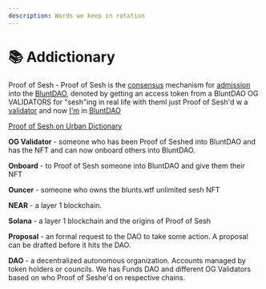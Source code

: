 ```yaml
---
description: Words we keep in rotation
---
```


# 📚 Addictionary

Proof of Sesh - Proof of Sesh is the [consensus](https://www.urbandictionary.com/define.php?term=consensus) mechanism for [admission](https://www.urbandictionary.com/define.php?term=admission) into the [BluntDAO](https://www.urbandictionary.com/define.php?term=BluntDAO), denoted by getting an access token from a BluntDAO OG VALIDATORS for "sesh"ing in real life with themI just Proof of Sesh'd w a [validator](https://www.urbandictionary.com/define.php?term=validator) and now [I'm](https://www.urbandictionary.com/define.php?term=I%E2%80%99m) in [BluntDAO](https://www.urbandictionary.com/define.php?term=BluntDAO)

[Proof of Sesh on Urban Dictionary](https://www.urbandictionary.com/define.php?term=Proof%20of%20Sesh)

**OG Validator** - someone who has been Proof of Seshed into BluntDAO and has the NFT and can now onboard others into BluntDAO.

**Onboard** - to Proof of Sesh someone into BluntDAO and give them their NFT

**Ouncer** - someone who owns the blunts.wtf unlimited sesh NFT

**NEAR** - a layer 1 blockchain.

**Solana** - a layer 1 blockchain and the origins of Proof of Sesh

**Proposal** - an formal request to the DAO to take some action. A proposal can be drafted before it hits the DAO.

**DAO** - a decentralized autonomous organization. Accounts managed by token holders or councils. We has Funds DAO and different OG Validators based on who Proof of Seshe'd on respective chains.




